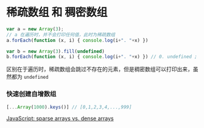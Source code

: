 # 稀疏数组 和 稠密数组

```js
var a = new Array(3);
// a 在遍历时，并不会打印任何值，此时为稀疏数组
a.forEach(function (x, i) { console.log(i+". "+x) }) 

var b = new Array(3).fill(undefined)
b.forEach(function (x, i) { console.log(i+". "+x) }) // 0. undefined ; 1. undefined; 2. undefined;
```
区别在于遍历时，稀疏数组会跳过不存在的元素，但是稠密数组可以打印出来，虽然都为 `undefined`


### 快速创建自增数组
```js
[...Array(1000).keys()] // [0,1,2,3,4,...,999]
```


[JavaScript: sparse arrays vs. dense arrays](https://2ality.com/2012/06/dense-arrays.html)
